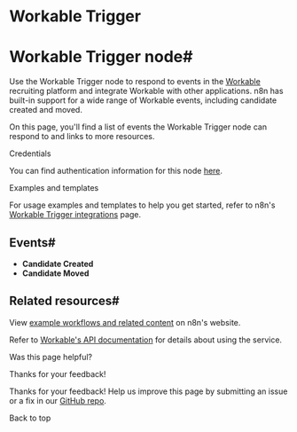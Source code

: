 # Workable Trigger

[ ](https://github.com/n8n-io/n8n-docs/edit/main/docs/integrations/builtin/trigger-nodes/n8n-nodes-base.workabletrigger.md "Edit this page")

# Workable Trigger node#

Use the Workable Trigger node to respond to events in the [Workable](https://www.workable.com/) recruiting platform and integrate Workable with other applications. n8n has built-in support for a wide range of Workable events, including candidate created and moved.

On this page, you'll find a list of events the Workable Trigger node can respond to and links to more resources.

Credentials

You can find authentication information for this node [here](../../credentials/workable/).

Examples and templates

For usage examples and templates to help you get started, refer to n8n's [Workable Trigger integrations](https://n8n.io/integrations/workable-trigger/) page.

## Events#

  * **Candidate Created**
  * **Candidate Moved**



## Related resources#

View [example workflows and related content](https://n8n.io/integrations/workable-trigger/) on n8n's website.

Refer to [Workable's API documentation](https://developers.workable.com/) for details about using the service.

Was this page helpful? 

Thanks for your feedback! 

Thanks for your feedback! Help us improve this page by submitting an issue or a fix in our [GitHub repo](https://github.com/n8n-io/n8n-docs). 

Back to top 
